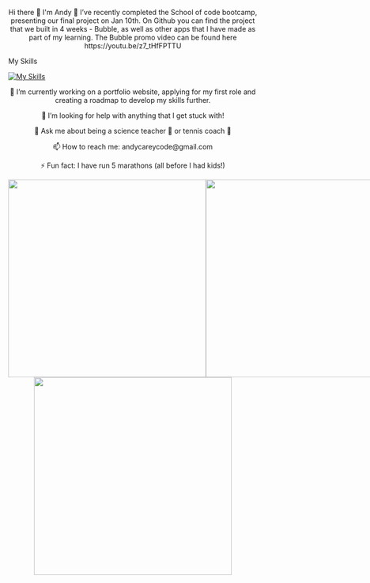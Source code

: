 <p align="center">
   Hi there 👋 I'm Andy
🔭 I’ve recently completed the School of code bootcamp, presenting our final project on Jan 10th.
On Github you can find the project that we built in 4 weeks - Bubble, as well as other apps that I have made as part of my learning.
The Bubble promo video can be found here https://youtu.be/z7_tHfFPTTU  
</p>

My Skills

[![My Skills](https://skillicons.dev/icons?i=js,html,css,express,figma,git,github,jest,nodejs,postgres,react,supabase,ts,vercel&perline=20)](https://skillicons.dev)

<p align="center">
🌱 I’m currently working on a portfolio website, applying for my first role and creating a roadmap to develop my skills further.
<p align="center">
🤔 I’m looking for help with anything that I get stuck with! 
<p align="center">
💬 Ask me about being a science teacher 🧪 or tennis coach 🎾
<p align="center">
📫 How to reach me: andycareycode@gmail.com 
<p align="center">
⚡ Fun fact: I have run 5 marathons (all before I had kids!)
</p>


<div style="display: flex; flex-direction: row;">
 <img width="400" height="400" class="img" src="https://github-readme-stats.vercel.app/api/?username=carey-andrew&count_private=true&theme=tokyonight&showicons=true" />
 <img width="400" height="400" class="img" src="https://github-readme-stats.vercel.app/api/top-langs/?username=carey-andrew&theme=radical&layout=compact" />
</div>
<div align="center">   
   <img class="img" width="400" height="400" src="https://github.r2v.ch/codewars?user=AndyCarey&stroke=rgb(0,0,0)" />
</div>


